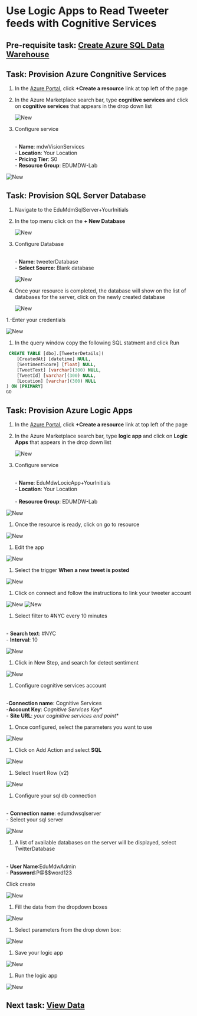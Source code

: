 # Use Logic Apps to Read Tweeter feeds with Cognitive Services

## Pre-requisite task: [Create Azure SQL Data Warehouse](../azure-sql-datawarehouse/provision-azure-sql-data-warehouse.md)

## Task: Provision Azure Congnitive Services

1. In the [Azure Portal](https://portal.azure.com), click **+Create a resource** link at top left of the page

1. In the Azure Marketplace search bar, type **cognitive services** and click on **cognitive services** that appears in the drop down list

    ![New](media/click-create.png)

1. Configure service
  
    <br> - **Name**: mdwVisionServices
    <br> - **Location**: Your Location
    <br> - **Pricing Tier**: S0
    <br> - **Resource Group**: EDUMDW-Lab

 ![New](media/save-service.png)


## Task: Provision SQL Server Database

1. Navigate to the EduMdmSqlServer+YourInitials

1. In the top menu click on the **+ New Database**

    ![New](media/create-sql-database.png)

1. Configure Database
  
    <br> - **Name**: tweeterDatabase
    <br> - **Select Source**: Blank database   
    
     ![New](media/configure-database.png)

1. Once your resource is completed, the database will show on the list of databases for the server, click on the newly created database

    ![New](media/select-database.png)

1.-Enter your credentials
  
![New](media/enter-sql-credentials.png)

1. In the query window copy the following SQL statment and click Run

```sql
 CREATE TABLE [dbo].[TweeterDetails](
	[CreatedAt] [datetime] NULL,
	[SentimentScore] [float] NULL,
	[TweetText] [varchar](300) NULL,
	[TweetId] [varchar](300) NULL,
	[Location] [varchar](300) NULL
) ON [PRIMARY]
GO
```

## Task: Provision Azure Logic Apps

1. In the [Azure Portal](https://portal.azure.com), click **+Create a resource** link at top left of the page

1. In the Azure Marketplace search bar, type **logic app** and click on **Logic Apps** that appears in the drop down list

    ![New](media/create-app.png)

1. Configure service
  
    <br> - **Name**: EduMdwLocicApp+YourInitials
    <br> - **Location**: Your Location    
    <br> - **Resource Group**: EDUMDW-Lab

 ![New](media/save-configuration.png)

1. Once the resource is ready, click on go to resource
  
  ![New](media/notification.png)

1. Edit the app

 ![New](media/select-edit.png)

1. Select the trigger **When a new tweet is posted**

 ![New](media/select-trigger.png)

1. Click on connect and follow the instructions to link your tweeter account

  ![New](media/sign-in-tweeter.png)
  ![New](media/authorize-tweeter.png)

 1. Select filter to #NYC every 10 minutes

  <br> - **Search text**: #NYC
  <br> - **Interval**: 10

  ![New](media/select-filter.png)

 1. Click in New Step, and search for detect sentiment

  ![New](media/select-sentiment.png)

 1. Configure cognitive services account

  <br> -**Connection name**: Cognitive Services
  <br> -**Account Key**: *Cognitive Services Key**
  <br> - **Site URL**: *your coginitive services end point**

 1. Once configured, select the parameters you want to use

  ![New](media/detect-sentiment-select-parameter.png)

  
 1. Click on Add Action and select **SQL**
   
   ![New](media/action-select-sql.png)

 1. Select Insert Row (v2)

   ![New](media/action-select-sql-insert-row.png)

 1. Configure your sql db connection

  <br> - **Connection name**: edumdwsqlserver
  <br> -  Select your sql server
  
![New](media/action-select-sql-server.png)

 1. A list of available databases on the server will be displayed, select TwitterDatabase
  
  <br> - **User Name**:EduMdwAdmin
  <br> - **Password**:P@$$word123
  
  Click create

  ![New](media/action-select-database.png)

1. Fill the data from the dropdown boxes
 
 ![New](media/action-final-configuration.png)

1. Select parameters from the drop down box:

 ![New](media/action-insert-row-parameters.png)

1. Save your logic app

![New](media/save-logic-app.png)

1. Run the logic app

![New](media/run-logic-app.png)

## Next task: [View Data](../Power-bi/visualize-data.md)










